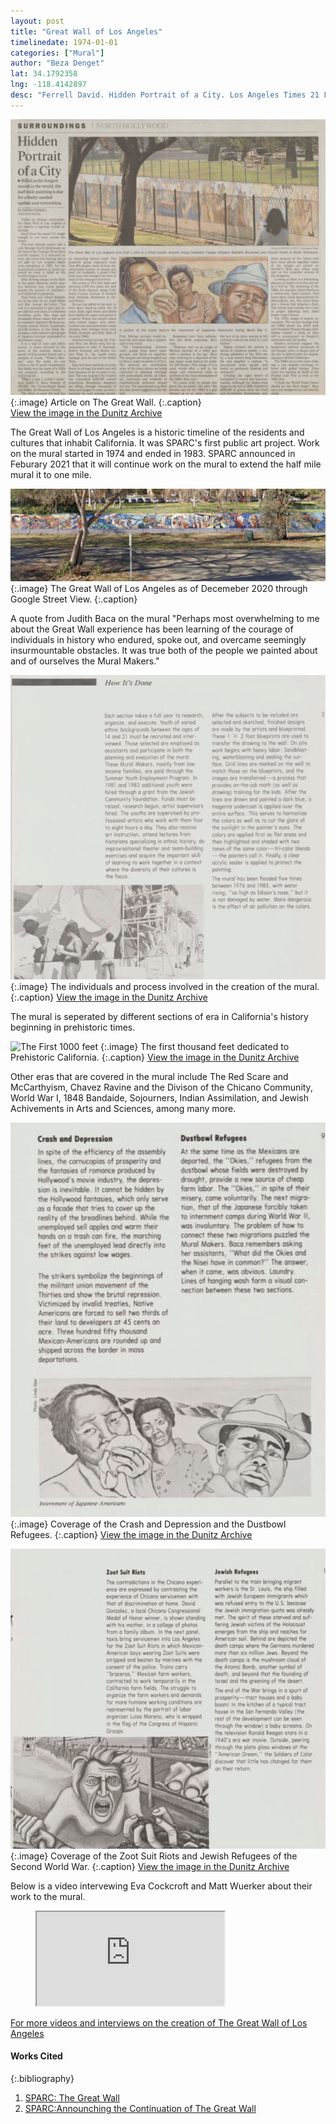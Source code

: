 ```yaml
---
layout: post
title: "Great Wall of Los Angeles"
timelinedate: 1974-01-01
categories: ["Mural"]
author: "Beza Denget"
lat: 34.1792358
lng: -118.4142897
desc: "Ferrell David. Hidden Portrait of a City. Los Angeles Times 21 Feb. 2002."
---
```

![Newspaper](images/GreatWall5.png)
   {:.image}
Article on The Great Wall.
   {:.caption}  
[View the image in the Dunitz Archive](https://visualizela.github.io/dunitzarchive/dunitzproject/obj21/)

The Great Wall of Los Angeles is a historic timeline of the residents and cultures that inhabit California. It was SPARC's first public art project. Work on the mural started in 1974 and ended in 1983. SPARC announced in Feburary 2021 that it will continue work on the mural to extend the half mile mural it to one mile.

![Current Image](images/GreatWall.png)
   {:.image}
The Great Wall of Los Angeles as of Decemeber 2020 through Google Street View.
   {:.caption}  

A quote from Judith Baca on the mural "Perhaps most overwhelming to me about the Great Wall experience has been learning of the courage of individuals in history who endured, spoke out, and overcame seemingly insurmountable obstacles. It was true both of the people we painted about and of ourselves the Mural Makers."

![Mural Makers](images/GreatWall1.png)
   {:.image}
The individuals and process involved in the creation of the mural.
   {:.caption}
[View the image in the Dunitz Archive](https://visualizela.github.io/dunitzarchive/dunitzproject/obj19/)

The mural is seperated by different sections of era in California's history beginning in prehistoric times. 

![The First 1000 feet](images/GreatWall2.png)
   {:.image}
The first thousand feet dedicated to Prehistoric California.
   {:.caption}
[View the image in the Dunitz Archive](https://visualizela.github.io/dunitzarchive/dunitzproject/obj19/)

Other eras that are covered in the mural include The Red Scare and McCarthyism, Chavez Ravine and the Divison of the Chicano Community, World War I, 1848 Bandaide, Sojourners, Indian Assimilation, and Jewish Achivements in Arts and Sciences, among many more. 

![Great Wall Eras#1](images/GreatWall3.png)
   {:.image}
Coverage of the Crash and Depression and the Dustbowl Refugees.
   {:.caption}
[View the image in the Dunitz Archive](https://visualizela.github.io/dunitzarchive/dunitzproject/obj19/)

![Great Wall Eras#2](images/GreatWall4.png)
   {:.image}
Coverage of the Zoot Suit Riots and Jewish Refugees of the Second World War.
   {:.caption}
[View the image in the Dunitz Archive](https://visualizela.github.io/dunitzarchive/dunitzproject/obj19/)

Below is a video intervewing Eva Cockcroft and Matt Wuerker about their work to the mural. 
<figure class="video_container">
  <iframe src="https://gwdvd.sparcinla.org/videos/GW_Eva_Matt.mp4" frameborder="25" allowfullscreen="true"> </iframe>
</figure>

[For more videos and interviews on the creation of The Great Wall of Los Angeles](https://gwdvd.sparcinla.org/)

#### Works Cited
{:.bibliography}
1. [SPARC: The Great Wall](https://sparcinla.org/programs/the-great-wall-mural-los-angeles/)
2. [SPARC:Announching the Continuation of The Great Wall](https://sparcinla.org/announcing-the-great-wall-monument/)


